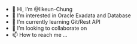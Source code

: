 - 👋 Hi, I’m @Ilkeun-Chung
- 👀 I’m interested in Oracle Exadata and Database
- 🌱 I’m currently learning Git/Rest API
- 💞️ I’m looking to collaborate on 
- 📫 How to reach me ...

<!---
Ilkeun-Chung/Ilkeun-Chung is a ✨ special ✨ repository because its `README.md` (this file) appears on your GitHub profile.
You can click the Preview link to take a look at your changes.
--->
